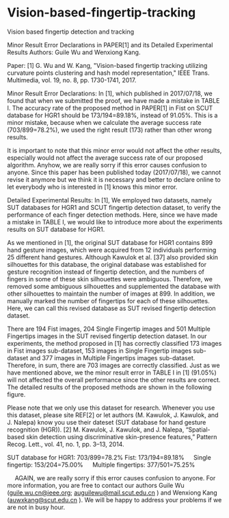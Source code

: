 # Vision-based-fingertip-tracking
Vision based fingertip detection and tracking

Minor Result Error Declarations in PAPER[1] and its Detailed Experimental Results
Authors:
Guile Wu and Wenxiong Kang.

Paper: 
[1] G. Wu and W. Kang, "Vision-based fingertip tracking utilizing curvature points clustering and hash model representation," IEEE Trans. Multimedia, vol. 19, no. 8, pp. 1730-1741, 2017.

Minor Result Error Declarations:
In [1], which published in 2017/07/18, we found that when we submitted the proof, we have made a mistake in TABLE I. The accuracy rate of the proposed method in PAPER[1] in Fist on SCUT database for HGR1 should be 173/194=89.18%, instead of 91.05%. This is a minor mistake, because when we calculate the average success rate (703/899=78.2%), we used the right result (173) rather than other wrong results. 

It is important to note that this minor error would not affect the other results, especially would not affect the average success rate of our proposed algorithm. Anyhow, we are really sorry if this error causes confusion to anyone. Since this paper has been published today (2017/07/18), we cannot revise it anymore but we think it is necessary and better to declare online to let everybody who is interested in [1] knows this minor error.

Detailed Experimental Results:
In [1], We employed two datasets, namely SUT databases for HGR1 and SCUT fingertip detection dataset, to verify the performance of each finger detection methods. Here, since we have made a mistake in TABLE I, we would like to introduce more about the experiments results on SUT database for HGR1.

As we mentioned in [1], the original SUT database for HGR1 contains 899 hand gesture images, which were acquired from 12 individuals performing 25 different hand gestures. Although Kawulok et al. [37] also provided skin silhouettes for this database, the original database was established for gesture recognition instead of fingertip detection, and the numbers of fingers in some of these skin silhouettes were ambiguous. Therefore, we removed some ambiguous silhouettes and supplemented the database with other silhouettes to maintain the number of images at 899. In addition, we manually marked the number of fingertips for each of these silhouettes. Here, we can call this revised database as SUT revised fingertip detection dataset.

There are 194 Fist images, 204 Single Fingertip images and 501 Multiple Fingertips images in the SUT revised fingertip detection dataset. In our experiments, the method proposed in [1] has correctly classified 173 images in Fist images sub-dataset, 153 images in Single Fingertip images sub-dataset and 377 images in Multiple Fingertips images sub-dataset. Therefore, in sum, there are 703 images are correctly classified. Just as we have mentioned above, we the minor result error in TABLE I in [1] (91.05%) will not affected the overall performance since the other results are correct. The detailed results of the proposed methods are shown in the following figure.

Please note that we only use this dataset for research. Whenever you use this dataset, please site REF[2] or let authors (M. Kawulok, J. Kawulok, and J. Nalepa) know you use their dateset (SUT database for hand gesture recognition (HGR)).
[2] M. Kawulok, J. Kawulok, and J. Nalepa, “Spatial-based skin detection using discriminative skin-presence features,” Pattern Recog. Lett., vol. 41, no. 1, pp. 3–13, 2014.


SUT database for HGR1: 703/899=78.2%
Fist: 173/194=89.18%
 
Single fingertip: 153/204=75.00%
 
Multiple fingertips: 377/501=75.25%
 

 
AGAIN, we are really sorry if this error causes confusion to anyone. For more information, you are free to contact our authors Guile Wu (guile.wu.cn@ieee.org; auguilewu@mail.scut.edu.cn ) and Wenxiong Kang (auwxkang@scut.edu.cn ). We will be happy to address your problems if we are not in busy hour.

